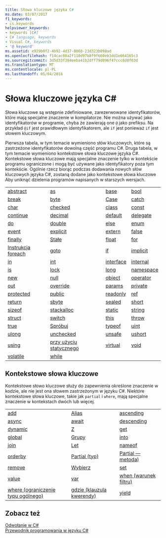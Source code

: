 ```yaml
---
title: Słowa kluczowe języka C#
ms.date: 03/07/2017
f1_keywords:
- cs.keywords
helpviewer_keywords:
- keywords [C#]
- C# language, keywords
- Visual C#, keywords
- '@ keyword'
ms.assetid: e929b0f2-4b92-4d37-8060-23d323b098ad
ms.openlocfilehash: f14cac08a2f110d97b8f9f660eb3dd1e664165c3
ms.sourcegitcommit: 3d5d33f384eeba41b2dff79d096f47ccc8d8f03d
ms.translationtype: MT
ms.contentlocale: pl-PL
ms.lasthandoff: 05/04/2018
---
```

# <a name="c-keywords"></a>Słowa kluczowe języka C#
Słowa kluczowe są wstępnie zdefiniowane, zarezerwowane identyfikatorów, które mają specjalne znaczenie w kompilatorze. Nie można używać jako identyfikatorów w programie, chyba że zawierają one `@` jako prefiksu. Na przykład `@if` jest prawidłowym identyfikatorem, ale `if` jest ponieważ `if` jest słowem kluczowym.  
  
 Pierwsza tabela, w tym temacie wymieniono słów kluczowych, które są zastrzeżone identyfikatorów dowolną część programu C#. Druga tabela, w tym temacie wymieniono kontekstowe słowa kluczowe języka C#. Kontekstowe słowa kluczowe mają specjalne znaczenie tylko w kontekście programu ograniczone i mogą być używane jako identyfikatory poza tym kontekście. Ogólnie rzecz biorąc podczas dodawania nowych słów kluczowych języka C#, zostaną dodane jako kontekstowe słowa kluczowe Aby uniknąć dzielenia programów napisanych w starszych wersjach.  
  
|||||  
|---|---|---|---|  
|[abstract](../../../csharp/language-reference/keywords/abstract.md)|[as](../../../csharp/language-reference/keywords/as.md)|[base](../../../csharp/language-reference/keywords/base.md)|[bool](../../../csharp/language-reference/keywords/bool.md)|  
|[break](../../../csharp/language-reference/keywords/break.md)|[byte](../../../csharp/language-reference/keywords/byte.md)|[Case](../../../csharp/language-reference/keywords/switch.md)|[catch](../../../csharp/language-reference/keywords/try-catch.md)|  
|[char](../../../csharp/language-reference/keywords/char.md)|[checked](../../../csharp/language-reference/keywords/checked.md)|[class](../../../csharp/language-reference/keywords/class.md)|[const](../../../csharp/language-reference/keywords/const.md)|  
|[continue](../../../csharp/language-reference/keywords/continue.md)|[decimal](../../../csharp/language-reference/keywords/decimal.md)|[default](../../../csharp/language-reference/keywords/default.md)|[delegate](../../../csharp/language-reference/keywords/delegate.md)|  
|[do](../../../csharp/language-reference/keywords/do.md)|[double](../../../csharp/language-reference/keywords/double.md)|[else](../../../csharp/language-reference/keywords/if-else.md)|[enum](../../../csharp/language-reference/keywords/enum.md)|  
|[event](../../../csharp/language-reference/keywords/event.md)|[explicit](../../../csharp/language-reference/keywords/explicit.md)|[extern](../../../csharp/language-reference/keywords/extern.md)|[false](../../../csharp/language-reference/keywords/false.md)|  
|[finally](../../../csharp/language-reference/keywords/try-finally.md)|[Stałe](../../../csharp/language-reference/keywords/fixed-statement.md)|[float](../../../csharp/language-reference/keywords/float.md)|[for](../../../csharp/language-reference/keywords/for.md)|  
|[Instrukcja foreach](../../../csharp/language-reference/keywords/foreach-in.md)|[goto](../../../csharp/language-reference/keywords/goto.md)|[if](../../../csharp/language-reference/keywords/if-else.md)|[implicit](../../../csharp/language-reference/keywords/implicit.md)|  
|[in](../../../csharp/language-reference/keywords/in.md)|[int](../../../csharp/language-reference/keywords/int.md)|[interface](../../../csharp/language-reference/keywords/interface.md)|[internal](../../../csharp/language-reference/keywords/internal.md)|
|[is](../../../csharp/language-reference/keywords/is.md)|[lock](../../../csharp/language-reference/keywords/lock-statement.md)|[long](../../../csharp/language-reference/keywords/long.md)|[namespace](../../../csharp/language-reference/keywords/namespace.md)|
|[new](../../../csharp/language-reference/keywords/new.md)|[null](../../../csharp/language-reference/keywords/null.md)|[object](../../../csharp/language-reference/keywords/object.md)|[operator](../../../csharp/language-reference/keywords/operator.md)|
|[out](../../../csharp/language-reference/keywords/out.md)|[override](../../../csharp/language-reference/keywords/override.md)|[params](../../../csharp/language-reference/keywords/params.md)|[private](../../../csharp/language-reference/keywords/private.md)|
|[protected](../../../csharp/language-reference/keywords/protected.md)|[public](../../../csharp/language-reference/keywords/public.md)|[readonly](../../../csharp/language-reference/keywords/readonly.md)|[ref](../../../csharp/language-reference/keywords/ref.md)|
|[return](../../../csharp/language-reference/keywords/return.md)|[sbyte](../../../csharp/language-reference/keywords/sbyte.md)|[sealed](../../../csharp/language-reference/keywords/sealed.md)|[short](../../../csharp/language-reference/keywords/short.md)||
[sizeof](../../../csharp/language-reference/keywords/sizeof.md)|[stackalloc](../../../csharp/language-reference/keywords/stackalloc.md)|[static](../../../csharp/language-reference/keywords/static.md)|[string](../../../csharp/language-reference/keywords/string.md)|
|[struct](../../../csharp/language-reference/keywords/struct.md)|[switch](../../../csharp/language-reference/keywords/switch.md)|[this](../../../csharp/language-reference/keywords/this.md)|[throw](../../../csharp/language-reference/keywords/throw.md)|
|[true](../../../csharp/language-reference/keywords/true.md)|[Spróbuj](../../../csharp/language-reference/keywords/try-catch.md)|[typeof](../../../csharp/language-reference/keywords/typeof.md)|[uint](../../../csharp/language-reference/keywords/uint.md)|
|[ulong](../../../csharp/language-reference/keywords/ulong.md)|[unchecked](../../../csharp/language-reference/keywords/unchecked.md)|[unsafe](../../../csharp/language-reference/keywords/unsafe.md)|[ushort](../../../csharp/language-reference/keywords/ushort.md)|
|[using](../../../csharp/language-reference/keywords/using.md)|[przy użyciu statycznego](using-static.md)|[virtual](../../../csharp/language-reference/keywords/virtual.md)|[void](../../../csharp/language-reference/keywords/void.md)|
|[volatile](../../../csharp/language-reference/keywords/volatile.md)|[while](../../../csharp/language-reference/keywords/while.md)|

## <a name="contextual-keywords"></a>Kontekstowe słowa kluczowe  
 Kontekstowe słowo kluczowe służy do zapewnienia określone znaczenie w kodzie, ale nie jest ona słowem zastrzeżonym w języku C#. Niektóre kontekstowe słowa kluczowe, takie jak `partial` i `where`, mają specjalne znaczenie w kontekstach dwóch lub więcej.  
  
||||  
|---|---|---|  
|[add](../../../csharp/language-reference/keywords/add.md)|[Alias](../../../csharp/language-reference/keywords/extern-alias.md)|[ascending](../../../csharp/language-reference/keywords/ascending.md)|  
|[async](../../../csharp/language-reference/keywords/async.md)|[await](../../../csharp/language-reference/keywords/await.md)|[descending](../../../csharp/language-reference/keywords/descending.md)|  
|[dynamic](../../../csharp/language-reference/keywords/dynamic.md)|[Z](../../../csharp/language-reference/keywords/from-clause.md)|[get](../../../csharp/language-reference/keywords/get.md)|  
|[global](../../../csharp/language-reference/keywords/global.md)|[Grupy](../../../csharp/language-reference/keywords/group-clause.md)|[into](../../../csharp/language-reference/keywords/into.md)|  
|[join](../../../csharp/language-reference/keywords/join-clause.md)|[Let](../../../csharp/language-reference/keywords/let-clause.md)|[nameof](nameof.md)|   
|[orderby](../../../csharp/language-reference/keywords/orderby-clause.md)|[Partial (typ)](../../../csharp/language-reference/keywords/partial-type.md)|[Partial — metoda)](../../../csharp/language-reference/keywords/partial-method.md)|   
|[remove](../../../csharp/language-reference/keywords/remove.md)|[Wybierz](../../../csharp/language-reference/keywords/select-clause.md)|[set](../../../csharp/language-reference/keywords/set.md)|   
|[value](../../../csharp/language-reference/keywords/value.md)|[var](../../../csharp/language-reference/keywords/var.md)|[when (warunek filtru)](when.md)|   
|[where (ograniczenie typu ogólnego)](../../../csharp/language-reference/keywords/where-generic-type-constraint.md)|[gdzie (klauzula kwerendy)](../../../csharp/language-reference/keywords/where-clause.md)|[yield](../../../csharp/language-reference/keywords/yield.md)|  
  
## <a name="see-also"></a>Zobacz też  
 [Odwołanie w C#](../../../csharp/language-reference/index.md)  
 [Przewodnik programowania w języku C#](../../../csharp/programming-guide/index.md)

